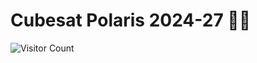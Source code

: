 # Cubesat Polaris 2024-27 🚀🌟

<img src="https://profile-counter.glitch.me/{madushadhanushka}/count.svg" alt="Visitor Count" />
